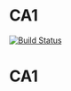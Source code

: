 # CA1

[![Build Status](https://travis-ci.org/ClaudiaJensen/CA1.svg?branch=master)](https://travis-ci.org/ClaudiaJensen/CA1)
# CA1
